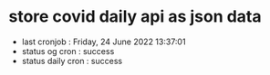 # store covid daily api as json data

- last cronjob : Friday, 24 June 2022 13:37:01
- status og cron : success
- status daily cron : success
      
      